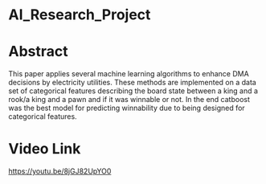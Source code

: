 # AI_Research_Project

# Abstract
This paper applies several machine learning algorithms to enhance DMA decisions by electricity utilities. These methods are implemented on a data set of categorical features describing the board state between a king and a rook/a king and a pawn and if it was winnable or not. In the end catboost was the best model for predicting winnability due to being designed for categorical features.

# Video Link
https://youtu.be/8jGJ82UpYO0
